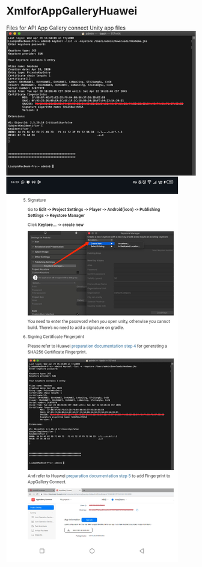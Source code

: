 # XmlforAppGalleryHuawei
Files for API App Gallery connect Unity app files
![](https://github.com/vo6i/XmlforAppGalleryHuawei/blob/main/Fingerprint.png) 
![](https://github.com/vo6i/XmlforAppGalleryHuawei/blob/main/Screenshot_20250220-162324.jpg) 
